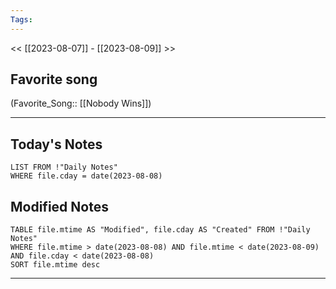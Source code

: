 ```yaml
---
Tags:
---
```

<< [[2023-08-07]] - [[2023-08-09]] >>
## Favorite song
(Favorite_Song:: [[Nobody Wins]])

___
## Today's Notes
```dataview
LIST FROM !"Daily Notes"
WHERE file.cday = date(2023-08-08)
```
## Modified Notes
```dataview
TABLE file.mtime AS "Modified", file.cday AS "Created" FROM !"Daily Notes" 
WHERE file.mtime > date(2023-08-08) AND file.mtime < date(2023-08-09) AND file.cday < date(2023-08-08)
SORT file.mtime desc
```
___
